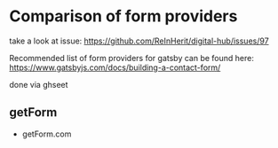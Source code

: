 


# Comparison of form providers

take a look at issue: https://github.com/ReInHerit/digital-hub/issues/97

Recommended list of form providers for gatsby can be found here: https://www.gatsbyjs.com/docs/building-a-contact-form/


done via ghseet



## getForm

- getForm.com